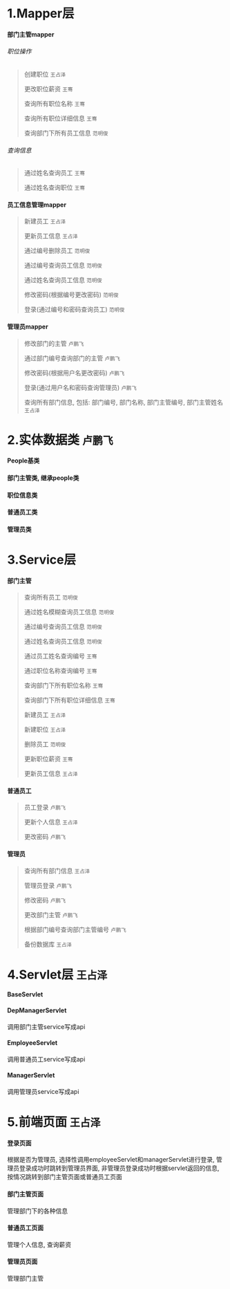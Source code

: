 # 1.Mapper层

#### 部门主管mapper

###### 职位操作

>   创建职位 ```王占泽```
>
>   更改职位薪资 ```王骞```
>
>   查询所有职位名称 ```王骞```
>
>   查询所有职位详细信息 ```王骞```
> 
>   查询部门下所有员工信息 ```范明俊```

###### 查询信息

>   通过姓名查询员工 ```王骞```
>
>   通过姓名查询职位 ```王骞```

#### 员工信息管理mapper

>   新建员工 ```王占泽```
>
>   更新员工信息 ```王占泽```
>
>   通过编号删除员工 ```范明俊```
>
>   通过编号查询员工信息 ```范明俊```
>
>   通过姓名查询员工信息 ```范明俊```
>
>   修改密码(根据编号更改密码) ```范明俊```
>
>   登录(通过编号和密码查询员工) ```范明俊```

#### 管理员mapper

>   修改部门的主管 ```卢鹏飞```
>
>   通过部门编号查询部门的主管 ```卢鹏飞```
>
>   修改密码(根据用户名更改密码) ```卢鹏飞```
>
>   登录(通过用户名和密码查询管理员) ```卢鹏飞```
>
>   查询所有部门信息, 包括: 部门编号, 部门名称, 部门主管编号, 部门主管姓名 ```王占泽```

# 2.实体数据类 ```卢鹏飞```

#### People基类

#### 部门主管类, 继承people类

#### 职位信息类

#### 普通员工类

#### 管理员类

# 3.Service层

#### 部门主管

>查询所有员工 ```范明俊```
>
>通过姓名模糊查询员工信息 ```范明俊```
>
>通过编号查询员工信息 ```范明俊```
>
>通过姓名查询员工信息 ```范明俊```
>
>通过员工姓名查询编号 ```王骞```
>
>通过职位名称查询编号 ```王骞```
>
>查询部门下所有职位名称 ```王骞```
>
>查询部门下所有职位详细信息 ```王骞```
>
>新建员工 ```王占泽```
>
>新建职位 ```王占泽```
>
>删除员工 ```范明俊```
>
>更新职位薪资 ```王骞```
>
>更新员工信息 ```王占泽```

#### 普通员工

>   员工登录 ```卢鹏飞```
>
>   更新个人信息 ```王占泽```
>
>   更改密码 ```卢鹏飞```

#### 管理员

>   查询所有部门信息 ```王占泽``` 
>
>   管理员登录 ```卢鹏飞```
>
>   修改密码 ```卢鹏飞```
>
>   更改部门主管 ```卢鹏飞```
>
>   根据部门编号查询部门主管编号 ```卢鹏飞```
>
>   备份数据库 ```王占泽```

# 4.Servlet层 ```王占泽```

#### BaseServlet

#### DepManagerServlet

调用部门主管service写成api

#### EmployeeServlet

调用普通员工service写成api

#### ManagerServlet

调用管理员service写成api

# 5.前端页面 ```王占泽```

#### 登录页面

根据是否为管理员, 选择性调用employeeServlet和managerServlet进行登录, 管理员登录成功时跳转到管理员界面, 非管理员登录成功时根据servlet返回的信息, 按情况跳转到部门主管页面或普通员工页面

#### 部门主管页面

管理部门下的各种信息

#### 普通员工页面

管理个人信息, 查询薪资

#### 管理员页面

管理部门主管
